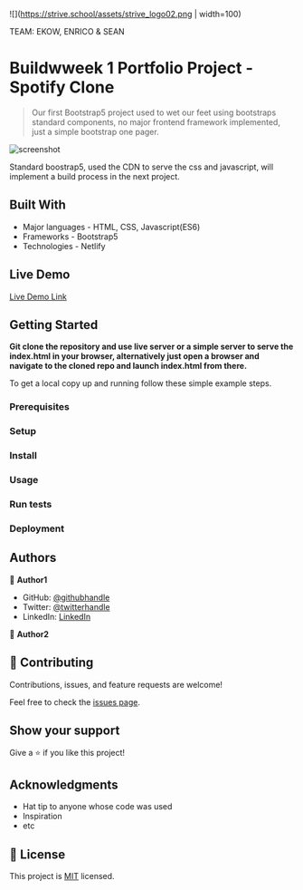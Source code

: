 ![](https://strive.school/assets/strive_logo02.png | width=100)

TEAM: EKOW, ENRICO & SEAN

# Buildwweek 1 Portfolio Project - Spotify Clone

> Our first Bootstrap5 project used to wet our feet using bootstraps standard components, no major frontend framework implemented, just a simple bootstrap one pager.

![screenshot](./strive-m2-d2-netlify-app.png)

Standard boostrap5, used the CDN to serve the css and javascript, will implement a build process in the next project.

## Built With

- Major languages - HTML, CSS, Javascript(ES6)
- Frameworks - Bootstrap5
- Technologies - Netlify

## Live Demo

[Live Demo Link](https://strive-m2-d10-benchmark-gogcom.netlify.app/)

## Getting Started

**Git clone the repository and use live server or a simple server to serve the index.html in your browser, alternatively just open a browser and navigate to the cloned repo and launch index.html from there.**

To get a local copy up and running follow these simple example steps.

### Prerequisites

### Setup

### Install

### Usage

### Run tests

### Deployment

## Authors

👤 **Author1**

- GitHub: [@githubhandle](https://github.com/SKopsap)
- Twitter: [@twitterhandle](https://twitter.com/SKopsap)
- LinkedIn: [LinkedIn](https://linkedin.com/seanknowlesmd)

👤 **Author2**

## 🤝 Contributing

Contributions, issues, and feature requests are welcome!

Feel free to check the [issues page](issues/).

## Show your support

Give a ⭐️ if you like this project!

## Acknowledgments

- Hat tip to anyone whose code was used
- Inspiration
- etc

## 📝 License

This project is [MIT](lic.url) licensed.

